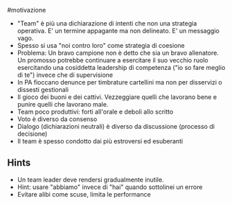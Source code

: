 #motivazione 

- "Team" è più una dichiarazione di intenti che non una strategia operativa. E' un termine appagante ma non delineato. E' un messaggio vago.
- Spesso si usa "noi contro loro" come strategia di coesione
- Problema: Un bravo campione non è detto che sia un bravo allenatore. Un promosso potrebbe continuare a esercitare il suo vecchio ruolo esercitando una cosiddetta leadership di competenza ("io so fare meglio di te") invece che di supervisione
- In PA fioccano denunce per timbrature cartellini ma non per disservizi o dissesti gestionali
- Il gioco dei buoni e dei cattivi. Vezzeggiare quelli che lavorano bene e punire quelli che lavorano male. 
- Team poco produttivi: forti all'orale e deboli allo scritto
- Voto è diverso da consenso
- Dialogo (dichiarazioni neutrali) è diverso da discussione (processo di decisione)
- Il team è spesso condotto dai più estroversi ed esuberanti
## Hints
- Un team leader deve rendersi gradualmente inutile.
- Hint: usare "abbiamo" invece di "hai" quando sottolinei un errore
- Evitare alibi come scuse, limita le performance
